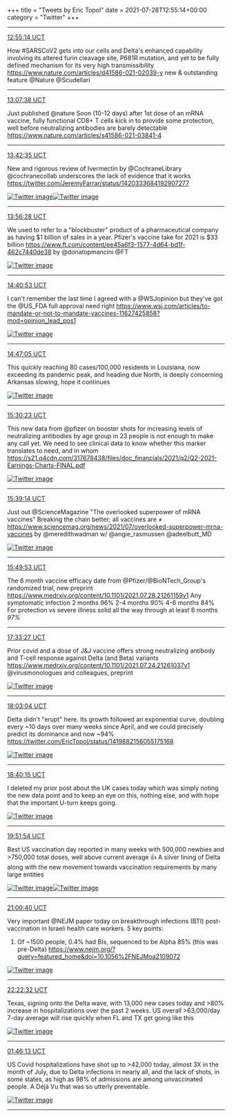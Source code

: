 +++
title = "Tweets by Eric Topol" 
date = 2021-07-28T12:55:14+00:00
category = "Twitter"
+++


---

<a href="https://twitter.com/erictopol/status/1420367242617782273" target="_blank" rel="noreferer">12:55:14 UCT</a>

How #SARSCoV2 gets into our cells and Delta's enhanced capability involving its altered furin cleavage site, P681R mutation, and yet to be fully defined mechanism for its very high transmissibility
https://www.nature.com/articles/d41586-021-02039-y
new &amp; outstanding feature @Nature @Scudellari 



---

<a href="https://twitter.com/erictopol/status/1420370364509548546" target="_blank" rel="noreferer">13:07:38 UCT</a>

Just published @nature
Soon (10-12 days) after 1st dose of an mRNA vaccine, fully functional CD8+ T cells kick in to provide some protection, well before neutralizing antibodies are barely detectable https://www.nature.com/articles/s41586-021-03841-4



---

<a href="https://twitter.com/erictopol/status/1420379159734341632" target="_blank" rel="noreferer">13:42:35 UCT</a>

New and rigorous review of Ivermectin by @CochraneLibrary @cochranecollab underscores the lack of evidence that it works  https://twitter.com/JeremyFarrar/status/1420333684192907277

<a href="E7YzOB0VcAIrGS2.jpg"  ><img src="E7YzOB0VcAIrGS2.jpg" alt="Twitter image" ></img></a><a href="E7YzQDOUYAEa4H3.jpg"  ><img src="E7YzQDOUYAEa4H3.jpg" alt="Twitter image" ></img></a>

---

<a href="https://twitter.com/erictopol/status/1420382653962866693" target="_blank" rel="noreferer">13:56:28 UCT</a>

We used to refer to a "blockbuster" product of a pharmaceutical company as having $1 billion of sales in a year. Pfizer's vaccine take for 2021 is $33 billion
https://www.ft.com/content/ee45a6f3-1577-4d64-bd1f-462c7440de38 by @donatopmancini @FT 

<a href="E7Y1c-xVoAEOssS.jpg"  ><img src="E7Y1c-xVoAEOssS.jpg" alt="Twitter image" ></img></a>

---

<a href="https://twitter.com/erictopol/status/1420393830042402819" target="_blank" rel="noreferer">14:40:53 UCT</a>

I can't remember the last time I agreed with a @WSJopinion but they've got the @US_FDA full approval need right
https://www.wsj.com/articles/to-mandate-or-not-to-mandate-vaccines-11627425858?mod=opinion_lead_pos1 

<a href="E7ZAdwhUcAYpt29.jpg"  ><img src="E7ZAdwhUcAYpt29.jpg" alt="Twitter image" ></img></a>

---

<a href="https://twitter.com/erictopol/status/1420395392038965254" target="_blank" rel="noreferer">14:47:05 UCT</a>

This quickly reaching 80 cases/100,000 residents in Louisiana, now exceeding its pandemic peak, and heading due North, is deeply concerning
Arkansas slowing, hope it continues 

<a href="E7ZBu9dVgAUha26.jpg"  ><img src="E7ZBu9dVgAUha26.jpg" alt="Twitter image" ></img></a>

---

<a href="https://twitter.com/erictopol/status/1420406285942464513" target="_blank" rel="noreferer">15:30:23 UCT</a>

This new data from @pfizer on booster shots for increasing levels of neutralizing antibodies by age group in 23 people is not enough to make any call yet. We need to see clinical data to know whether this marker translates to need, and in whom
https://s21.q4cdn.com/317678438/files/doc_financials/2021/q2/Q2-2021-Earnings-Charts-FINAL.pdf 

<a href="E7ZLLryVEAA9N8Y.jpg"  ><img src="E7ZLLryVEAA9N8Y.jpg" alt="Twitter image" ></img></a>

---

<a href="https://twitter.com/erictopol/status/1420408515835744259" target="_blank" rel="noreferer">15:39:14 UCT</a>

Just out @ScienceMagazine
"The overlooked superpower of mRNA vaccines"
Breaking the chain better; all vaccines are ≠
https://www.sciencemag.org/news/2021/07/overlooked-superpower-mrna-vaccines by @meredithwadman w/ @angie_rasmussen @adeelbutt_MD 

<a href="E7ZN7LfVoAEdxyC.jpg"  ><img src="E7ZN7LfVoAEdxyC.jpg" alt="Twitter image" ></img></a>

---

<a href="https://twitter.com/erictopol/status/1420411194003791872" target="_blank" rel="noreferer">15:49:53 UCT</a>

The 6 month vaccine efficacy date from @Pfizer/@BioNTech_Group's randomized trial, new preprint
https://www.medrxiv.org/content/10.1101/2021.07.28.21261159v1
Any symptomatic infection
2 months 96%
2-4 months 90%
4-6 months 84%
For protection vs severe illness solid all the way through at least 6 months *97%*



---

<a href="https://twitter.com/erictopol/status/1420437259438804992" target="_blank" rel="noreferer">17:33:27 UCT</a>

Prior covid and a dose of J&amp;J vaccine offers strong neutralizing antibody and T-cell response against Delta (and Beta) variants
https://www.medrxiv.org/content/10.1101/2021.07.24.21261037v1 @virusmonologues and colleagues, preprint 

<a href="E7ZnVTPVgAQv3OB.jpg"  ><img src="E7ZnVTPVgAQv3OB.jpg" alt="Twitter image" ></img></a>

---

<a href="https://twitter.com/erictopol/status/1420444712855511040" target="_blank" rel="noreferer">18:03:04 UCT</a>

Delta didn't "erupt" here. Its growth followed an exponential curve, doubling every ~10 days over many weeks since April, and we could precisely predict its dominance and now ~94%
 https://twitter.com/EricTopol/status/1419882156055175168 

<a href="E7ZuDeuVoAI2StQ.jpg"  ><img src="E7ZuDeuVoAI2StQ.jpg" alt="Twitter image" ></img></a>

---

<a href="https://twitter.com/erictopol/status/1420454068774858754" target="_blank" rel="noreferer">18:40:15 UCT</a>

I deleted my prior post about the UK cases today which was simply noting the new data point and to keep an eye on this, nothing else, and with hope that the important U-turn keeps going. 

<a href="E7Z26v1UYAEc9HE.jpg"  ><img src="E7Z26v1UYAEc9HE.jpg" alt="Twitter image" ></img></a>

---

<a href="https://twitter.com/erictopol/status/1420472100259647491" target="_blank" rel="noreferer">19:51:54 UCT</a>

Best US vaccination day reported in many weeks with 500,000 newbies and &gt;750,000 total doses, well above current average 👍
A silver lining of Delta along with the new movement towards vaccination requirements by many large entities 

<a href="E7aG3f3UUAASP3z.jpg"  ><img src="E7aG3f3UUAASP3z.jpg" alt="Twitter image" ></img></a><a href="E7aG7NHVgAIHgJ-.jpg"  ><img src="E7aG7NHVgAIHgJ-.jpg" alt="Twitter image" ></img></a>

---

<a href="https://twitter.com/erictopol/status/1420489406025113601" target="_blank" rel="noreferer">21:00:40 UCT</a>

Very important @NEJM paper today on breakthrough infections (BTI) post-vaccination in Israeli health care workers. 
5 key points:
1. Of ~1500 people, 0.4% had BIs, sequenced to be Alpha 85% (this was pre-Delta)
https://www.nejm.org/?query=featured_home&doi=10.1056%2FNEJMoa2109072 

<a href="E7aSMyIUYAQkxc3.jpg"  ><img src="E7aSMyIUYAQkxc3.jpg" alt="Twitter image" ></img></a>

---

<a href="https://twitter.com/erictopol/status/1420510006810533895" target="_blank" rel="noreferer">22:22:32 UCT</a>

Texas, signing onto the Delta wave, with 13,000 new cases today and &gt;80% increase in hospitalizations over the past 2 weeks.
US overall  &gt;63,000/day 7-day average will rise quickly when FL and TX get going like this 

<a href="E7aov1cUYAAeBM2.jpg"  ><img src="E7aov1cUYAAeBM2.jpg" alt="Twitter image" ></img></a>

---

<a href="https://twitter.com/erictopol/status/1420561266578395143" target="_blank" rel="noreferer">01:46:13 UCT</a>

US Covid hospitalizations have shot up to &gt;42,000 today, almost 3X in the month of July, due to Delta infections in nearly all, and the lack of shots, in some states, as high as 98% of admissions are among unvaccinated people.
A Déjà Vu that was so utterly preventable. 

<a href="E7bWMJ4VIAYI4Tg.jpg"  ><img src="E7bWMJ4VIAYI4Tg.jpg" alt="Twitter image" ></img></a>

---